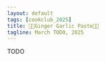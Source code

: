 ```yaml
---
layout: default
tags: [cookclub_2025]
title: 🫚🧄Ginger Garlic Paste🧄🫚
tagline: March TODO, 2025
---
```


TODO
